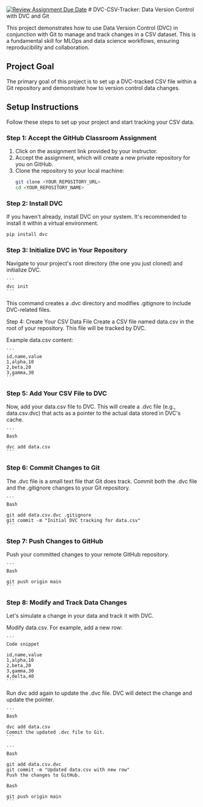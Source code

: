 [![Review Assignment Due Date](https://classroom.github.com/assets/deadline-readme-button-22041afd0340ce965d47ae6ef1cefeee28c7c493a6346c4f15d667ab976d596c.svg)](https://classroom.github.com/a/4Cg9amBO)
﻿# DVC-CSV-Tracker: Data Version Control with DVC and Git

This project demonstrates how to use Data Version Control (DVC) in conjunction with Git to manage and track changes in a CSV dataset. This is a fundamental skill for MLOps and data science workflows, ensuring reproducibility and collaboration.

## Project Goal

The primary goal of this project is to set up a DVC-tracked CSV file within a Git repository and demonstrate how to version control data changes.

## Setup Instructions

Follow these steps to set up your project and start tracking your CSV data.

### Step 1: Accept the GitHub Classroom Assignment

1.  Click on the assignment link provided by your instructor.
2.  Accept the assignment, which will create a new private repository for you on GitHub.
3.  Clone the repository to your local machine:
    ```bash
    git clone <YOUR_REPOSITORY_URL>
    cd <YOUR_REPOSITORY_NAME>
    ```

### Step 2: Install DVC

If you haven't already, install DVC on your system. It's recommended to install it within a virtual environment.

```bash
pip install dvc
```
### Step 3: Initialize DVC in Your Repository
Navigate to your project's root directory (the one you just cloned) and initialize DVC.

    ``` 
    dvc init
    ```
This command creates a .dvc directory and modifies .gitignore to include DVC-related files.

Step 4: Create Your CSV Data File
Create a CSV file named data.csv in the root of your repository. This file will be tracked by DVC.

Example data.csv content:

    ```
    id,name,value
    1,alpha,10
    2,beta,20
    3,gamma,30
    ```


### Step 5: Add Your CSV File to DVC
Now, add your data.csv file to DVC. This will create a .dvc file (e.g., data.csv.dvc) that acts as a pointer to the actual data stored in DVC's cache.

    ```
    Bash

    dvc add data.csv
    ```

### Step 6: Commit Changes to Git
The .dvc file is a small text file that Git does track. Commit both the .dvc file and the .gitignore changes to your Git repository.

    ```
    Bash

    git add data.csv.dvc .gitignore
    git commit -m "Initial DVC tracking for data.csv"
    ```


### Step 7: Push Changes to GitHub
Push your committed changes to your remote GitHub repository.

    ```
    Bash

    git push origin main
    ```

### Step 8: Modify and Track Data Changes
Let's simulate a change in your data and track it with DVC.

Modify data.csv. For example, add a new row:

    ```
    Code snippet

    id,name,value
    1,alpha,10
    2,beta,20
    3,gamma,30
    4,delta,40
    ```


Run dvc add again to update the .dvc file. DVC will detect the change and update the pointer.

    ```
    Bash

    dvc add data.csv
    Commit the updated .dvc file to Git.
    ```

    ```
    Bash

    git add data.csv.dvc
    git commit -m "Updated data.csv with new row"
    Push the changes to GitHub.

    Bash

    git push origin main
    ```